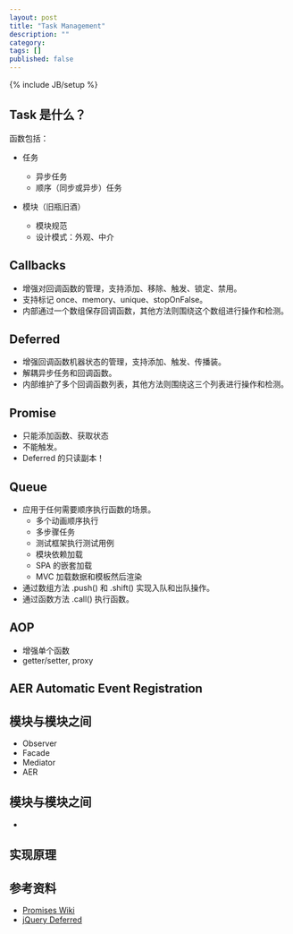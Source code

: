 ```yaml
---
layout: post
title: "Task Management"
description: ""
category: 
tags: []
published: false
---
```

{% include JB/setup %}

## Task 是什么？

函数包括：

* 任务
    * 异步任务
    * 顺序（同步或异步）任务

* 模块（旧瓶旧酒）
    * 模块规范
    * 设计模式：外观、中介

## Callbacks
* 增强对回调函数的管理，支持添加、移除、触发、锁定、禁用。
* 支持标记 once、memory、unique、stopOnFalse。
* 内部通过一个数组保存回调函数，其他方法则围绕这个数组进行操作和检测。

## Deferred
* 增强回调函数机器状态的管理，支持添加、触发、传播装。
* 解耦异步任务和回调函数。
* 内部维护了多个回调函数列表，其他方法则围绕这三个列表进行操作和检测。

## Promise
* 只能添加函数、获取状态
* 不能触发。
* Deferred 的只读副本！

## Queue
* 应用于任何需要顺序执行函数的场景。
    * 多个动画顺序执行
    * 多步骤任务
    * 测试框架执行测试用例
    * 模块依赖加载
    * SPA 的嵌套加载
    * MVC 加载数据和模板然后渲染
* 通过数组方法 .push() 和 .shift() 实现入队和出队操作。
* 通过函数方法 .call() 执行函数。

## AOP
* 增强单个函数
* getter/setter, proxy

## AER Automatic Event Registration

## 模块与模块之间
* Observer
* Facade
* Mediator
* AER

## 模块与模块之间
* 

## 实现原理

## 参考资料
* [Promises Wiki](http://wiki.commonjs.org/wiki/Promises)
* [jQuery Deferred](http://api.jquery.com/category/deferred-object/)